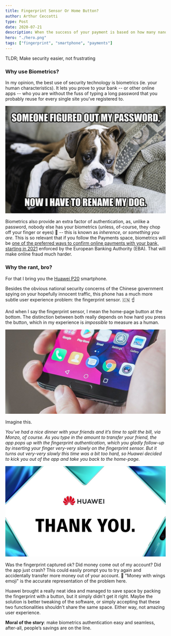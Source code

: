 ```yaml
---
title: Fingerprint Sensor Or Home Button?
author: Arthur Ceccotti
type: Post
date: 2020-07-21
description: When the success of your payment is based on how many nanometers your finger pressed a button.
hero: "./hero.png"
tags: ["fingerprint", "smartphone", "payments"]
---
```

TLDR; Make security easier, not frustrating

### Why use Biometrics?
In my opinion, the best use of security technology is biometrics (ie. your human characteristics). It lets you prove to your bank -- or other online apps -- who you are without the fuss of typing a long password that you probably reuse for every single site you’ve registered to.

<img src="dogo.png" alt="Someone figured out my password, now I have to rename my dog" width="600"/>


Biometrics also provide an extra factor of authentication, as, unlike a password, nobody else has your biometrics (unless, of-course, they chop off your finger or eyes) 😬 -- this is known as *inherence*, or *something you are*. This is so relevant that if you follow the Payments space, biometrics will be [one of the preferred ways to confirm online payments with your bank, starting in 2021](https://www.biometricupdate.com/201910/how-behavioral-biometrics-can-ensure-compliance-with-psd2-and-any-regulation-that-impacts-customer-data-protection) enforced by the European Banking Authority (EBA). That will make online fraud much harder.

### Why the rant, bro?

For that I bring you the [Huawei P20](https://www.amazon.co.uk/Huawei-5-8-Inch-FullView-Smartphone-Headphones-Black/dp/B07C7FDWP8) smartphone. 

Besides the obvious national security concerns of the Chinese government spying on your hopefully innocent traffic, this phone has a much more subtle user experience problem: the fingerprint sensor. 🇨🇳 ☝️

And when I say the fingerprint sensor, I mean the home-page button at the bottom. The distinction between both really depends on how hard you press the button, which in my experience is *impossible* to measure as a human.

<img src="huawei-fingerprint.jpeg" alt="Huawei phone" width="600"/>

Imagine this.

_You’ve had a nice dinner with your friends and it’s time to split the bill, via Monzo, of course.
As you type in the amount to transfer your friend, the app pops up with the fingerprint authentication, which you gladly follow-up by inserting your finger very-very slowly on the fingerprint sensor.
But it turns out very-very slowly this time was a bit too hard, so Huawei decided to kick you out of the app and take you back to the home-page._

<img src="thanks-huawei.jpeg" alt="Thank you Huawei!" width="600"/>

Was the fingerprint captured ok? Did money come out of my account? Did the app just crash? This could easily prompt you to try again and accidentally transfer more money out of your account. 💸
"Money with wings emoji" is the accurate representation of the problem here.

Huawei brought a really neat idea and managed to save space by packing the fingerprint with a button, but it simply didn't get it right. Maybe the solution is better tweaking of the software, or simply accepting that these two functionalities shouldn't share the same space. Either way, not amazing user experience. 

**Moral of the story**: make biometrics authentication easy and seamless, after-all, people’s savings are on the line.
